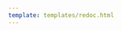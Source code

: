 ```yaml
---
template: templates/redoc.html
---
```


<redoc spec-url='{{base_path}}/apis/restapis/authentication.yaml'></redoc>
<script src="https://cdn.jsdelivr.net/npm/redoc@next/bundles/redoc.standalone.js"> </script>